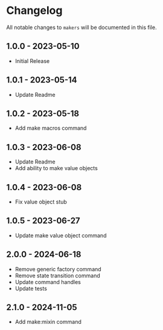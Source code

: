 # Changelog

All notable changes to `makers` will be documented in this file.

## 1.0.0 - 2023-05-10

- Initial Release


## 1.0.1 - 2023-05-14

- Update Readme


## 1.0.2 - 2023-05-18

- Add make macros command


## 1.0.3 - 2023-06-08

- Update Readme
- Add ability to make value objects


## 1.0.4 - 2023-06-08

- Fix value object stub


## 1.0.5 - 2023-06-27

- Update make value object command


## 2.0.0 - 2024-06-18

- Remove generic factory command
- Remove state transition command
- Update command handles
- Update tests

## 2.1.0 - 2024-11-05

- Add make:mixin command
